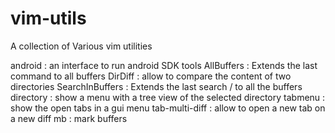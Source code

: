 # vim-utils
A collection of Various vim utilities

  android         : an interface to run android SDK tools
  AllBuffers      : Extends the last command to all buffers
  DirDiff         : allow to compare the content of two directories
  SearchInBuffers : Extends the last search <ESC>/ to all the buffers
  directory       : show a menu with a tree view of the selected directory
  tabmenu         : show the open tabs in a gui menu
  tab-multi-diff  : allow to open a new tab on a new diff
  mb              : mark buffers
